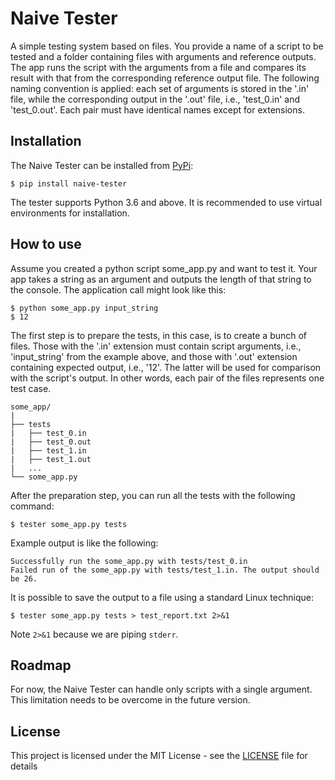 # Naive Tester

A simple testing system based on files. You provide a name of a script
to be tested and a folder containing files with arguments and reference
outputs. The app runs the script with the arguments from a file and compares
its result with that from the corresponding reference output file.
The following naming convention is applied:
each set of arguments is stored in the '.in' file, while the corresponding
output in the '.out' file, i.e., 'test_0.in' and 'test_0.out'.
Each pair must have identical names except for extensions.

## Installation
The Naive Tester can be installed from [PyPi]():
```
$ pip install naive-tester
```
The tester supports Python 3.6 and above. It is recommended to use virtual
environments for installation.

## How to use
Assume you created a python script some_app.py and want to test it. Your app
takes a string as an argument and outputs the length of that string to the console.
The application call might look like this:
```
$ python some_app.py input_string
$ 12
```
The first step is to prepare the tests, in this case, is to create a bunch of files.
Those with the '.in' extension must contain script arguments, i.e., 'input_string'
from the example above, and those with '.out' extension containing expected output,
i.e., '12'. The latter will be used for comparison with the script's output.
In other words, each pair of the files represents one test case.
```
some_app/
|
├── tests
|   ├── test_0.in
|   ├── test_0.out
|   ├── test_1.in
|   ├── test_1.out
|   ...
└── some_app.py
```
After the preparation step, you can run all the tests with the following command:
```
$ tester some_app.py tests
```
Example output is like the following:
```
Successfully run the some_app.py with tests/test_0.in
Failed run of the some_app.py with tests/test_1.in. The output should be 26.
```
It is possible to save the output to a file using a standard Linux technique:
```
$ tester some_app.py tests > test_report.txt 2>&1
```
Note ```2>&1``` because we are piping ```stderr```.

## Roadmap
For now, the Naive Tester can handle only scripts with a single argument.
This limitation needs to be overcome in the future version.


## License
This project is licensed under the MIT License - see the [LICENSE](https://github.com/FilippSolovev/naive-tester/blob/master/LICENSE) file for details
